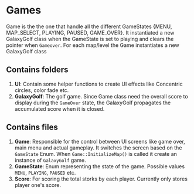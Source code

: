 # Games

Game is the the one that handle all the different GameStates {MENU, MAP_SELECT,	PLAYING, PAUSED, GAME_OVER}. It instantiated a new GalaxyGolf class when the GameState is set to playing and clears the pointer when `Gameover`.
For each map/level the Game instantiates a new GalaxyGolf class

## Contains folders

1. **UI**: Contain some helper functions to create UI effects like Concentric circles, color fade etc.
2. **GalaxyGolf**: The golf game. Since Game class need the overall score to display during the `GameOver` state, the GalaxyGolf propagates the accumulated score when it is closed.


## Contains files

1. **Game**: Responsible for the control between UI screens like game over, main menu and actual gameplay. It switches the screen based on the `GameState` Enum. When `Game::InitializeMap()` is called it create an instance of `GalaxyGolf` game.
2. **GameState**: Enum representing the state of the game. Possible values `MENU`, `PLAYING`, `PAUSED` etc.
3. **Score**: For scoring the total storks by each player. Currently only stores player one's score.